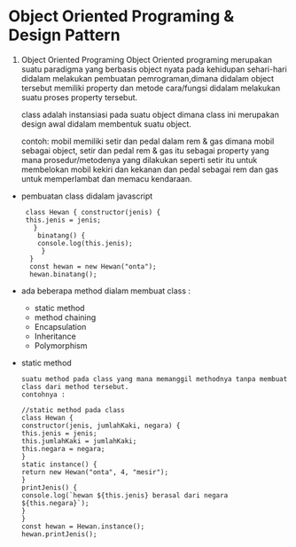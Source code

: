 # Object Oriented Programing & Design Pattern


1. Object Oriented Programing
Object Oriented programing merupakan suatu paradigma yang berbasis object nyata pada kehidupan sehari-hari didalam melakukan pembuatan pemrograman,dimana didalam object tersebut memiliki property dan metode cara/fungsi didalam melakukan suatu proses property tersebut.

    class adalah instansiasi pada suatu object dimana class ini merupakan design awal didalam membentuk suatu object.

    contoh: mobil memiliki setir dan pedal  dalam rem & gas dimana mobil sebagai object, setir dan pedal rem & gas itu sebagai     property yang mana prosedur/metodenya yang dilakukan seperti setir itu untuk membelokan mobil kekiri dan kekanan dan pedal     sebagai rem dan gas untuk memperlambat dan memacu kendaraan.

- pembuatan class didalam javascript

       class Hewan { constructor(jenis) { 
       this.jenis = jenis;
         }
          binatang() {
          console.log(this.jenis);
           }
        }
        const hewan = new Hewan("onta");
        hewan.binatang();
        
- ada beberapa method dialam membuat class :
   * static method
   * method chaining
   * Encapsulation
   * Inheritance
   * Polymorphism
   
* static method
             
      suatu method pada class yang mana memanggil methodnya tanpa membuat class dari method tersebut.
      contohnya :
      
      //static method pada class
      class Hewan {
      constructor(jenis, jumlahKaki, negara) {
      this.jenis = jenis;
      this.jumlahKaki = jumlahKaki;
      this.negara = negara;
      }
      static instance() {
      return new Hewan("onta", 4, "mesir");
      }
      printJenis() {
      console.log(`hewan ${this.jenis} berasal dari negara ${this.negara}`);
      }
      }
      const hewan = Hewan.instance();
      hewan.printJenis();

 
 
